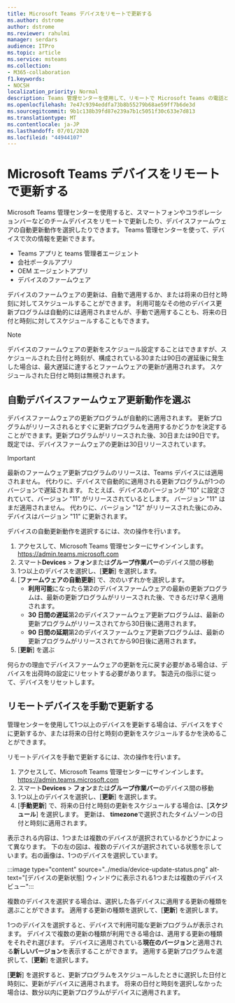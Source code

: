 ```yaml
---
title: Microsoft Teams デバイスをリモートで更新する
ms.author: dstrome
author: dstrome
ms.reviewer: rahulmi
manager: serdars
audience: ITPro
ms.topic: article
ms.service: msteams
ms.collection:
- M365-collaboration
f1.keywords:
- NOCSH
localization_priority: Normal
description: Teams 管理センターを使用して、リモートで Microsoft Teams の電話とコラボレーションバーを更新する
ms.openlocfilehash: 7e47c9394eddfa73b8b55279b68ae59ff7b6de3d
ms.sourcegitcommit: 9b1c138b39fd87e239a7b1c5051f30c633e7d813
ms.translationtype: MT
ms.contentlocale: ja-JP
ms.lasthandoff: 07/01/2020
ms.locfileid: "44944107"
---
```

# <a name="update-microsoft-teams-devices-remotely"></a>Microsoft Teams デバイスをリモートで更新する

Microsoft Teams 管理センターを使用すると、スマートフォンやコラボレーションバーなどのチームデバイスをリモートで更新したり、デバイスファームウェアの自動更新動作を選択したりできます。 Teams 管理センターを使って、デバイスで次の情報を更新できます。

- Teams アプリと teams 管理者エージェント
- 会社ポータルアプリ
- OEM エージェントアプリ
- デバイスのファームウェア

デバイスのファームウェアの更新は、自動で適用するか、または将来の日付と時刻に対してスケジュールすることができます。 利用可能なその他のデバイス更新プログラムは自動的には適用されませんが、手動で適用することも、将来の日付と時刻に対してスケジュールすることもできます。

> [!NOTE]
> デバイスのファームウェアの更新をスケジュール設定することはできますが、スケジュールされた日付と時刻が、構成されている30または90日の遅延後に発生した場合は、最大遅延に達するとファームウェアの更新が適用されます。 スケジュールされた日付と時刻は無視されます。

## <a name="choose-automatic-device-firmware-update-behavior"></a>自動デバイスファームウェア更新動作を選ぶ

デバイスファームウェアの更新プログラムが自動的に適用されます。 更新プログラムがリリースされるとすぐに更新プログラムを適用するかどうかを決定することができます。更新プログラムがリリースされた後、30日または90日です。 既定では、デバイスファームウェアの更新は30日リリースされています。

> [!IMPORTANT]
> 最新のファームウェア更新プログラムのリリースは、Teams デバイスには適用されません。 代わりに、デバイスで自動的に適用される更新プログラムが1つのバージョンで遅延されます。 たとえば、デバイスのバージョンが "10" に設定されていて、バージョン "11" がリリースされているとします。 バージョン "11" はまだ適用されません。 代わりに、バージョン "12" がリリースされた後にのみ、デバイスはバージョン "11" に更新されます。

デバイスの自動更新動作を選択するには、次の操作を行います。

1. アクセスして、Microsoft Teams 管理センターにサインインします。https://admin.teams.microsoft.com
2. スマート**Devices**  >  **フォン**または**グループ作業バー**のデバイス間の移動
3. 1つ以上のデバイスを選択し、[**更新**] を選択します。
4. [**ファームウェアの自動更新**] で、次のいずれかを選択します。
    - **利用可能**になったら第2のデバイスファームウェアの最新の更新プログラムは、最新の更新プログラムがリリースされた後、できるだけ早く適用されます。
    - **30 日間の遅延**第2のデバイスファームウェア更新プログラムは、最新の更新プログラムがリリースされてから30日後に適用されます。
    - **90 日間の延期**第2のデバイスファームウェア更新プログラムは、最新の更新プログラムがリリースされてから90日後に適用されます。
5. [**更新**] を選ぶ

何らかの理由でデバイスファームウェアの更新を元に戻す必要がある場合は、デバイスを出荷時の設定にリセットする必要があります。 製造元の指示に従って、デバイスをリセットします。  

## <a name="manually-update-remote-devices"></a>リモートデバイスを手動で更新する

管理センターを使用して1つ以上のデバイスを更新する場合は、デバイスをすぐに更新するか、または将来の日付と時刻の更新をスケジュールするかを決めることができます。

リモートデバイスを手動で更新するには、次の操作を行います。

1. アクセスして、Microsoft Teams 管理センターにサインインします。https://admin.teams.microsoft.com
2. スマート**Devices**  >  **フォン**または**グループ作業バー**のデバイス間の移動
3. 1つ以上のデバイスを選択し、[**更新**] を選択します。
4. [**手動更新**] で、将来の日付と時刻の更新をスケジュールする場合は、[**スケジュール**] を選択します。 更新は、 **timezone**で選択されたタイムゾーンの日付と時刻に適用されます。

表示される内容は、1つまたは複数のデバイスが選択されているかどうかによって異なります。 下の左の図は、複数のデバイスが選択されている状態を示しています。右の画像は、1つのデバイスを選択しています。

:::image type="content" source="../media/device-update-status.png" alt-text="[デバイスの更新状態] ウィンドウに表示される1つまたは複数のデバイスビュー":::

複数のデバイスを選択する場合は、選択した各デバイスに適用する更新の種類を選ぶことができます。 適用する更新の種類を選択して、[**更新**] を選択します。

1つのデバイスを選択すると、デバイスで利用可能な更新プログラムが表示されます。 デバイスで複数の更新の種類が利用できる場合は、適用する更新の種類をそれぞれ選びます。 デバイスに適用されている**現在のバージョン**と適用される**新しいバージョン**を表示することができます。 適用する更新プログラムを選択して、[**更新**] を選択します。

[**更新**] を選択すると、更新プログラムをスケジュールしたときに選択した日付と時刻に、更新がデバイスに適用されます。 将来の日付と時刻を選択しなかった場合は、数分以内に更新プログラムがデバイスに適用されます。

